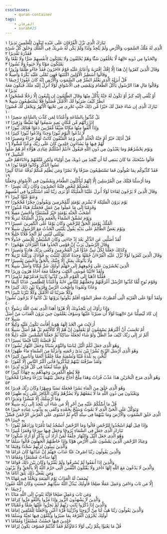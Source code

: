 ```yaml
---
cssclasses:
    - quran-container
tags:
    - الفرقان
    - surah#25
---
```


تَبَارَكَ الَّذِى نَزَّلَ الْفُرْقَانَ عَلَى عَبْدِهِ لِيَكُونَ لِلْعَلَمِينَ نَذِيرًا  ١<br>
الَّذِى لَهُ مُلْكُ السَّمَوَتِ وَالْأَرْضِ وَلَمْ يَتَّخِذْ وَلَدًا وَلَمْ يَكُن لَّهُ شَرِيكٌ فِى الْمُلْكِ وَخَلَقَ كُلَّ شَىْءٍ فَقَدَّرَهُ تَقْدِيرًا  ٢<br>
وَاتَّخَذُوا مِن دُونِهِ ءَالِهَةً لَّا يَخْلُقُونَ شَئًْا وَهُمْ يُخْلَقُونَ وَلَا يَمْلِكُونَ لِأَنفُسِهِمْ ضَرًّا وَلَا نَفْعًا وَلَا يَمْلِكُونَ مَوْتًا وَلَا حَيَوةً وَلَا نُشُورًا  ٣<br>
وَقَالَ الَّذِينَ كَفَرُوا إِنْ هَذَا إِلَّا إِفْكٌ افْتَرَىهُ وَأَعَانَهُ عَلَيْهِ قَوْمٌ ءَاخَرُونَ فَقَدْ جَاءُو ظُلْمًا وَزُورًا  ٤<br>
وَقَالُوا أَسَطِيرُ الْأَوَّلِينَ اكْتَتَبَهَا فَهِىَ تُمْلَى عَلَيْهِ بُكْرَةً وَأَصِيلًا  ٥<br>
قُلْ أَنزَلَهُ الَّذِى يَعْلَمُ السِّرَّ فِى السَّمَوَتِ وَالْأَرْضِ إِنَّهُ كَانَ غَفُورًا رَّحِيمًا  ٦<br>
وَقَالُوا مَالِ هَذَا الرَّسُولِ يَأْكُلُ الطَّعَامَ وَيَمْشِى فِى الْأَسْوَاقِ لَوْلَا أُنزِلَ إِلَيْهِ مَلَكٌ فَيَكُونَ مَعَهُ نَذِيرًا  ٧<br>
أَوْ يُلْقَى إِلَيْهِ كَنزٌ أَوْ تَكُونُ لَهُ جَنَّةٌ يَأْكُلُ مِنْهَا وَقَالَ الظَّلِمُونَ إِن تَتَّبِعُونَ إِلَّا رَجُلًا مَّسْحُورًا  ٨<br>
انظُرْ كَيْفَ ضَرَبُوا لَكَ الْأَمْثَلَ فَضَلُّوا فَلَا يَسْتَطِيعُونَ سَبِيلًا  ٩<br>
تَبَارَكَ الَّذِى إِن شَاءَ جَعَلَ لَكَ خَيْرًا مِّن ذَلِكَ جَنَّتٍ تَجْرِى مِن تَحْتِهَا الْأَنْهَرُ وَيَجْعَل لَّكَ قُصُورًا  ١۰<br>
بَلْ كَذَّبُوا بِالسَّاعَةِ وَأَعْتَدْنَا لِمَن كَذَّبَ بِالسَّاعَةِ سَعِيرًا  ١١<br>
إِذَا رَأَتْهُم مِّن مَّكَانٍ بَعِيدٍ سَمِعُوا لَهَا تَغَيُّظًا وَزَفِيرًا  ١٢<br>
وَإِذَا أُلْقُوا مِنْهَا مَكَانًا ضَيِّقًا مُّقَرَّنِينَ دَعَوْا هُنَالِكَ ثُبُورًا  ١٣<br>
لَّا تَدْعُوا الْيَوْمَ ثُبُورًا وَحِدًا وَادْعُوا ثُبُورًا كَثِيرًا  ١٤<br>
قُلْ أَذَلِكَ خَيْرٌ أَمْ جَنَّةُ الْخُلْدِ الَّتِى وُعِدَ الْمُتَّقُونَ كَانَتْ لَهُمْ جَزَاءً وَمَصِيرًا  ١٥<br>
لَّهُمْ فِيهَا مَا يَشَاءُونَ خَلِدِينَ كَانَ عَلَى رَبِّكَ وَعْدًا مَّسُْٔولًا  ١٦<br>
وَيَوْمَ يَحْشُرُهُمْ وَمَا يَعْبُدُونَ مِن دُونِ اللَّهِ فَيَقُولُ ءَأَنتُمْ أَضْلَلْتُمْ عِبَادِى هَؤُلَاءِ أَمْ هُمْ ضَلُّوا السَّبِيلَ  ١٧<br>
قَالُوا سُبْحَنَكَ مَا كَانَ يَنبَغِى لَنَا أَن نَّتَّخِذَ مِن دُونِكَ مِنْ أَوْلِيَاءَ وَلَكِن مَّتَّعْتَهُمْ وَءَابَاءَهُمْ حَتَّى نَسُوا الذِّكْرَ وَكَانُوا قَوْمًا بُورًا  ١٨<br>
فَقَدْ كَذَّبُوكُم بِمَا تَقُولُونَ فَمَا تَسْتَطِيعُونَ صَرْفًا وَلَا نَصْرًا وَمَن يَظْلِم مِّنكُمْ نُذِقْهُ عَذَابًا كَبِيرًا  ١٩<br>
وَمَا أَرْسَلْنَا قَبْلَكَ مِنَ الْمُرْسَلِينَ إِلَّا إِنَّهُمْ لَيَأْكُلُونَ الطَّعَامَ وَيَمْشُونَ فِى الْأَسْوَاقِ وَجَعَلْنَا بَعْضَكُمْ لِبَعْضٍ فِتْنَةً أَتَصْبِرُونَ وَكَانَ رَبُّكَ بَصِيرًا  ٢۰<br>
وَقَالَ الَّذِينَ لَا يَرْجُونَ لِقَاءَنَا لَوْلَا أُنزِلَ عَلَيْنَا الْمَلَئِكَةُ أَوْ نَرَى رَبَّنَا لَقَدِ اسْتَكْبَرُوا فِى أَنفُسِهِمْ وَعَتَوْ عُتُوًّا كَبِيرًا  ٢١<br>
يَوْمَ يَرَوْنَ الْمَلَئِكَةَ لَا بُشْرَى يَوْمَئِذٍ لِّلْمُجْرِمِينَ وَيَقُولُونَ حِجْرًا مَّحْجُورًا  ٢٢<br>
وَقَدِمْنَا إِلَى مَا عَمِلُوا مِنْ عَمَلٍ فَجَعَلْنَهُ هَبَاءً مَّنثُورًا  ٢٣<br>
أَصْحَبُ الْجَنَّةِ يَوْمَئِذٍ خَيْرٌ مُّسْتَقَرًّا وَأَحْسَنُ مَقِيلًا  ٢٤<br>
وَيَوْمَ تَشَقَّقُ السَّمَاءُ بِالْغَمَمِ وَنُزِّلَ الْمَلَئِكَةُ تَنزِيلًا  ٢٥<br>
الْمُلْكُ يَوْمَئِذٍ الْحَقُّ لِلرَّحْمَنِ وَكَانَ يَوْمًا عَلَى الْكَفِرِينَ عَسِيرًا  ٢٦<br>
وَيَوْمَ يَعَضُّ الظَّالِمُ عَلَى يَدَيْهِ يَقُولُ يَلَيْتَنِى اتَّخَذْتُ مَعَ الرَّسُولِ سَبِيلًا  ٢٧<br>
يَوَيْلَتَى لَيْتَنِى لَمْ أَتَّخِذْ فُلَانًا خَلِيلًا  ٢٨<br>
لَّقَدْ أَضَلَّنِى عَنِ الذِّكْرِ بَعْدَ إِذْ جَاءَنِى وَكَانَ الشَّيْطَنُ لِلْإِنسَنِ خَذُولًا  ٢٩<br>
وَقَالَ الرَّسُولُ يَرَبِّ إِنَّ قَوْمِى اتَّخَذُوا هَذَا الْقُرْءَانَ مَهْجُورًا  ٣۰<br>
وَكَذَلِكَ جَعَلْنَا لِكُلِّ نَبِىٍّ عَدُوًّا مِّنَ الْمُجْرِمِينَ وَكَفَى بِرَبِّكَ هَادِيًا وَنَصِيرًا  ٣١<br>
وَقَالَ الَّذِينَ كَفَرُوا لَوْلَا نُزِّلَ عَلَيْهِ الْقُرْءَانُ جُمْلَةً وَحِدَةً كَذَلِكَ لِنُثَبِّتَ بِهِ فُؤَادَكَ وَرَتَّلْنَهُ تَرْتِيلًا  ٣٢<br>
وَلَا يَأْتُونَكَ بِمَثَلٍ إِلَّا جِئْنَكَ بِالْحَقِّ وَأَحْسَنَ تَفْسِيرًا  ٣٣<br>
الَّذِينَ يُحْشَرُونَ عَلَى وُجُوهِهِمْ إِلَى جَهَنَّمَ أُولَئِكَ شَرٌّ مَّكَانًا وَأَضَلُّ سَبِيلًا  ٣٤<br>
وَلَقَدْ ءَاتَيْنَا مُوسَى الْكِتَبَ وَجَعَلْنَا مَعَهُ أَخَاهُ هَرُونَ وَزِيرًا  ٣٥<br>
فَقُلْنَا اذْهَبَا إِلَى الْقَوْمِ الَّذِينَ كَذَّبُوا بَِٔايَتِنَا فَدَمَّرْنَهُمْ تَدْمِيرًا  ٣٦<br>
وَقَوْمَ نُوحٍ لَّمَّا كَذَّبُوا الرُّسُلَ أَغْرَقْنَهُمْ وَجَعَلْنَهُمْ لِلنَّاسِ ءَايَةً وَأَعْتَدْنَا لِلظَّلِمِينَ عَذَابًا أَلِيمًا  ٣٧<br>
وَعَادًا وَثَمُودَا وَأَصْحَبَ الرَّسِّ وَقُرُونًا بَيْنَ ذَلِكَ كَثِيرًا  ٣٨<br>
وَكُلًّا ضَرَبْنَا لَهُ الْأَمْثَلَ وَكُلًّا تَبَّرْنَا تَتْبِيرًا  ٣٩<br>
وَلَقَدْ أَتَوْا عَلَى الْقَرْيَةِ الَّتِى أُمْطِرَتْ مَطَرَ السَّوْءِ أَفَلَمْ يَكُونُوا يَرَوْنَهَا بَلْ كَانُوا لَا يَرْجُونَ نُشُورًا  ٤۰<br>
وَإِذَا رَأَوْكَ إِن يَتَّخِذُونَكَ إِلَّا هُزُوًا أَهَذَا الَّذِى بَعَثَ اللَّهُ رَسُولًا  ٤١<br>
إِن كَادَ لَيُضِلُّنَا عَنْ ءَالِهَتِنَا لَوْلَا أَن صَبَرْنَا عَلَيْهَا وَسَوْفَ يَعْلَمُونَ حِينَ يَرَوْنَ الْعَذَابَ مَنْ أَضَلُّ سَبِيلًا  ٤٢<br>
أَرَءَيْتَ مَنِ اتَّخَذَ إِلَهَهُ هَوَىهُ أَفَأَنتَ تَكُونُ عَلَيْهِ وَكِيلًا  ٤٣<br>
أَمْ تَحْسَبُ أَنَّ أَكْثَرَهُمْ يَسْمَعُونَ أَوْ يَعْقِلُونَ إِنْ هُمْ إِلَّا كَالْأَنْعَمِ بَلْ هُمْ أَضَلُّ سَبِيلًا  ٤٤<br>
أَلَمْ تَرَ إِلَى رَبِّكَ كَيْفَ مَدَّ الظِّلَّ وَلَوْ شَاءَ لَجَعَلَهُ سَاكِنًا ثُمَّ جَعَلْنَا الشَّمْسَ عَلَيْهِ دَلِيلًا  ٤٥<br>
ثُمَّ قَبَضْنَهُ إِلَيْنَا قَبْضًا يَسِيرًا  ٤٦<br>
وَهُوَ الَّذِى جَعَلَ لَكُمُ الَّيْلَ لِبَاسًا وَالنَّوْمَ سُبَاتًا وَجَعَلَ النَّهَارَ نُشُورًا  ٤٧<br>
وَهُوَ الَّذِى أَرْسَلَ الرِّيَحَ بُشْرًا بَيْنَ يَدَىْ رَحْمَتِهِ وَأَنزَلْنَا مِنَ السَّمَاءِ مَاءً طَهُورًا  ٤٨<br>
لِّنُحْىَ بِهِ بَلْدَةً مَّيْتًا وَنُسْقِيَهُ مِمَّا خَلَقْنَا أَنْعَمًا وَأَنَاسِىَّ كَثِيرًا  ٤٩<br>
وَلَقَدْ صَرَّفْنَهُ بَيْنَهُمْ لِيَذَّكَّرُوا فَأَبَى أَكْثَرُ النَّاسِ إِلَّا كُفُورًا  ٥۰<br>
وَلَوْ شِئْنَا لَبَعَثْنَا فِى كُلِّ قَرْيَةٍ نَّذِيرًا  ٥١<br>
فَلَا تُطِعِ الْكَفِرِينَ وَجَهِدْهُم بِهِ جِهَادًا كَبِيرًا  ٥٢<br>
وَهُوَ الَّذِى مَرَجَ الْبَحْرَيْنِ هَذَا عَذْبٌ فُرَاتٌ وَهَذَا مِلْحٌ أُجَاجٌ وَجَعَلَ بَيْنَهُمَا بَرْزَخًا وَحِجْرًا مَّحْجُورًا  ٥٣<br>
وَهُوَ الَّذِى خَلَقَ مِنَ الْمَاءِ بَشَرًا فَجَعَلَهُ نَسَبًا وَصِهْرًا وَكَانَ رَبُّكَ قَدِيرًا  ٥٤<br>
وَيَعْبُدُونَ مِن دُونِ اللَّهِ مَا لَا يَنفَعُهُمْ وَلَا يَضُرُّهُمْ وَكَانَ الْكَافِرُ عَلَى رَبِّهِ ظَهِيرًا  ٥٥<br>
وَمَا أَرْسَلْنَكَ إِلَّا مُبَشِّرًا وَنَذِيرًا  ٥٦<br>
قُلْ مَا أَسَْٔلُكُمْ عَلَيْهِ مِنْ أَجْرٍ إِلَّا مَن شَاءَ أَن يَتَّخِذَ إِلَى رَبِّهِ سَبِيلًا  ٥٧<br>
وَتَوَكَّلْ عَلَى الْحَىِّ الَّذِى لَا يَمُوتُ وَسَبِّحْ بِحَمْدِهِ وَكَفَى بِهِ بِذُنُوبِ عِبَادِهِ خَبِيرًا  ٥٨<br>
الَّذِى خَلَقَ السَّمَوَتِ وَالْأَرْضَ وَمَا بَيْنَهُمَا فِى سِتَّةِ أَيَّامٍ ثُمَّ اسْتَوَى عَلَى الْعَرْشِ الرَّحْمَنُ فَسَْٔلْ بِهِ خَبِيرًا  ٥٩<br>
وَإِذَا قِيلَ لَهُمُ اسْجُدُوا لِلرَّحْمَنِ قَالُوا وَمَا الرَّحْمَنُ أَنَسْجُدُ لِمَا تَأْمُرُنَا وَزَادَهُمْ نُفُورًا  ٦۰<br>
تَبَارَكَ الَّذِى جَعَلَ فِى السَّمَاءِ بُرُوجًا وَجَعَلَ فِيهَا سِرَجًا وَقَمَرًا مُّنِيرًا  ٦١<br>
وَهُوَ الَّذِى جَعَلَ الَّيْلَ وَالنَّهَارَ خِلْفَةً لِّمَنْ أَرَادَ أَن يَذَّكَّرَ أَوْ أَرَادَ شُكُورًا  ٦٢<br>
وَعِبَادُ الرَّحْمَنِ الَّذِينَ يَمْشُونَ عَلَى الْأَرْضِ هَوْنًا وَإِذَا خَاطَبَهُمُ الْجَهِلُونَ قَالُوا سَلَمًا  ٦٣<br>
وَالَّذِينَ يَبِيتُونَ لِرَبِّهِمْ سُجَّدًا وَقِيَمًا  ٦٤<br>
وَالَّذِينَ يَقُولُونَ رَبَّنَا اصْرِفْ عَنَّا عَذَابَ جَهَنَّمَ إِنَّ عَذَابَهَا كَانَ غَرَامًا  ٦٥<br>
إِنَّهَا سَاءَتْ مُسْتَقَرًّا وَمُقَامًا  ٦٦<br>
وَالَّذِينَ إِذَا أَنفَقُوا لَمْ يُسْرِفُوا وَلَمْ يَقْتُرُوا وَكَانَ بَيْنَ ذَلِكَ قَوَامًا  ٦٧<br>
وَالَّذِينَ لَا يَدْعُونَ مَعَ اللَّهِ إِلَهًا ءَاخَرَ وَلَا يَقْتُلُونَ النَّفْسَ الَّتِى حَرَّمَ اللَّهُ إِلَّا بِالْحَقِّ وَلَا يَزْنُونَ وَمَن يَفْعَلْ ذَلِكَ يَلْقَ أَثَامًا  ٦٨<br>
يُضَعَفْ لَهُ الْعَذَابُ يَوْمَ الْقِيَمَةِ وَيَخْلُدْ فِيهِ مُهَانًا  ٦٩<br>
إِلَّا مَن تَابَ وَءَامَنَ وَعَمِلَ عَمَلًا صَلِحًا فَأُولَئِكَ يُبَدِّلُ اللَّهُ سَئَِّاتِهِمْ حَسَنَتٍ وَكَانَ اللَّهُ غَفُورًا رَّحِيمًا  ٧۰<br>
وَمَن تَابَ وَعَمِلَ صَلِحًا فَإِنَّهُ يَتُوبُ إِلَى اللَّهِ مَتَابًا  ٧١<br>
وَالَّذِينَ لَا يَشْهَدُونَ الزُّورَ وَإِذَا مَرُّوا بِاللَّغْوِ مَرُّوا كِرَامًا  ٧٢<br>
وَالَّذِينَ إِذَا ذُكِّرُوا بَِٔايَتِ رَبِّهِمْ لَمْ يَخِرُّوا عَلَيْهَا صُمًّا وَعُمْيَانًا  ٧٣<br>
وَالَّذِينَ يَقُولُونَ رَبَّنَا هَبْ لَنَا مِنْ أَزْوَجِنَا وَذُرِّيَّتِنَا قُرَّةَ أَعْيُنٍ وَاجْعَلْنَا لِلْمُتَّقِينَ إِمَامًا  ٧٤<br>
أُولَئِكَ يُجْزَوْنَ الْغُرْفَةَ بِمَا صَبَرُوا وَيُلَقَّوْنَ فِيهَا تَحِيَّةً وَسَلَمًا  ٧٥<br>
خَلِدِينَ فِيهَا حَسُنَتْ مُسْتَقَرًّا وَمُقَامًا  ٧٦<br>
قُلْ مَا يَعْبَؤُا بِكُمْ رَبِّى لَوْلَا دُعَاؤُكُمْ فَقَدْ كَذَّبْتُمْ فَسَوْفَ يَكُونُ لِزَامًا  ٧٧<br>

